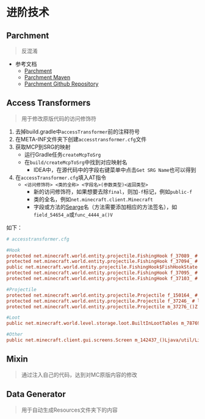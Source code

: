---
---

# 进阶技术

## Parchment

>反混淆

+ 参考文档
  + [Parchment](https://parchmentmc.org/)
  + [Parchment Maven](https://maven.parchmentmc.org)
  + [Parchment Github Repository](https://github.com/ParchmentMC/Parchment)

## Access Transformers

>用于修改原版代码的访问修饰符

1. 去掉build.gradle中`accessTransformer`前的注释符号
2. 在META-INF文件夹下创建`accesstransformer.cfg`文件
3. 获取MCP到SRG的映射
    + 运行Gradle任务`createMcpToSrg`
    + 在`build/createMcpToSrg`中找到对应映射名
      + IDEA中，在源代码中的字段右键菜单中点击`Get SRG Name`也可以得到
4. 在`accessTransformer.cfg`填入AT指令
    + `<访问修饰符> <类的全称> <字段名>(参数类型)<返回类型>`
      + 新的访问修饰符，如果想要去除`final`，则加`-f`标记，例如`public-f`
      + 类的全名，例如`net.minecraft.client.Minecraft`
      + 字段或方法的[Searge](./0.0.序言#你或许应该了解)名（方法需要添加相应的方法签名），如`field_54654_a`或`func_4444_a()V`

如下：

```cfg
# accesstransformer.cfg

#Hook
protected net.minecraft.world.entity.projectile.FishingHook f_37089_ # nibble
protected net.minecraft.world.entity.projectile.FishingHook f_37094_ # hookedIn
public net.minecraft.world.entity.projectile.FishingHook$FishHookState
protected net.minecraft.world.entity.projectile.FishingHook f_37095_ # currentState
protected net.minecraft.world.entity.projectile.FishingHook f_37103_ # life

#Projectile
protected net.minecraft.world.entity.projectile.Projectile f_150164_ # hasBeenShot
protected net.minecraft.world.entity.projectile.Projectile f_37246_ # leftOwner
protected net.minecraft.world.entity.projectile.Projectile m_37276_()Z # checkLeftOwner

#Loot
public net.minecraft.world.level.storage.loot.BuiltInLootTables m_78769_(Lnet/minecraft/resources/ResourceLocation;)Lnet/minecraft/resources/ResourceLocation; # register

#Other
public net.minecraft.client.gui.screens.Screen m_142437_()Ljava/util/List; #narratables
```

## Mixin

>通过注入自己的代码，达到对MC原版内容的修改

## Data Generator

>用于自动生成Resources文件夹下的内容
